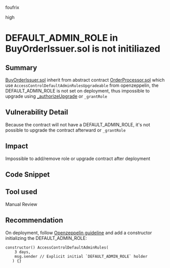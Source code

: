 foufrix

high

# DEFAULT_ADMIN_ROLE in BuyOrderIssuer.sol is not initiliazed

## Summary

[BuyOrderIssuer.sol](https://github.com/sherlock-audit/2023-06-dinari/blob/main/sbt-contracts/src/issuer/BuyOrderIssuer.sol) inherit from abstract contract [OrderProcessor.sol](https://github.com/sherlock-audit/2023-06-dinari/blob/main/sbt-contracts/src/issuer/OrderProcessor.sol) which use `AccessControlDefaultAdminRulesUpgradeable` from openzeppelin, the DEFAULT_ADMIN_ROLE is not set on deployment, thus impossible to upgrade using [_authorizeUpgrade](https://github.com/sherlock-audit/2023-06-dinari/blob/main/sbt-contracts/src/issuer/OrderProcessor.sol#L156C14-L156C31) or  `_grantRole`

## Vulnerability Detail

Because the contract will not have a DEFAULT_ADMIN_ROLE, it's not possible to upgrade the contract afterward or `_grantRole`

## Impact

Impossible to add/remove role or upgrade contract after deployment

## Code Snippet

## Tool used

Manual Review

## Recommendation

On deployment, follow [Openzeppelin guideline](https://docs.openzeppelin.com/contracts/4.x/api/access#AccessControlDefaultAdminRules) and add a constructor initializing the DEFAULT_ADMIN_ROLE:

```solidity
constructor() AccessControlDefaultAdminRules(
    3 days,
    msg.sender // Explicit initial `DEFAULT_ADMIN_ROLE` holder
   ) {}

```

